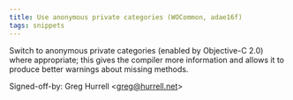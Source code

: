 ```yaml
---
title: Use anonymous private categories (WOCommon, adae16f)
tags: snippets
---
```


Switch to anonymous private categories (enabled by Objective-C 2.0) where appropriate; this gives the compiler more information and allows it to produce better warnings about missing methods.

Signed-off-by: Greg Hurrell &lt;greg@hurrell.net&gt;
